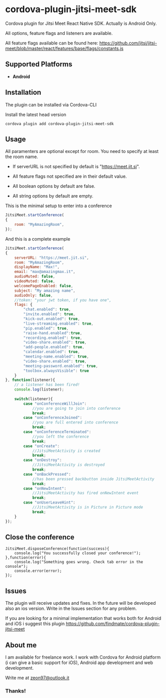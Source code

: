 # cordova-plugin-jitsi-meet-sdk
Cordova plugin for Jitsi Meet React Native SDK. Actually is Android Only.

All options, feature flags and listeners are available. 

All feature flags available can be found here: https://github.com/jitsi/jitsi-meet/blob/master/react/features/base/flags/constants.js

## Supported Platforms
- __Android__ 

## Installation
The plugin can be installed via Cordova-CLI

Install the latest head version
```
cordova plugin add cordova-plugin-jitsi-meet-sdk
```

## Usage
All paramenters are optional except for room. You need to specify at least the room name.

- If serverURL is not specified by default is "https://meet.jit.si".

- All feature flags not specified are in their default value.

- All boolean options by default are false.

- All string options by default are empty.

This is the minimal setup to enter into a conference
```js
JitsiMeet.startConference(
{
    room: "MyAmazingRoom",
});
```


And this is a complete example
```js
JitsiMeet.startConference(
{
    serverURL: "https://meet.jit.si",
    room: "MyAmazingRoom",
    displayName: "Max!",
    email: "max@amazingmax.it",
    audioMuted: false,
    videoMuted: false,
    welcomePageEnabled: false,
    subject: "My amazing name",
    audioOnly: false,
    //token: "your jwt token, if you have one",
    flags: {
        "chat.enabled": true,
        "invite.enabled": true,
        "kick-out.enabled": true,
        "live-streaming.enabled": true,
        "pip.enabled": true,
        "raise-hand.enabled":true,
        "recording.enabled": true,
        "video-share.enabled": true,
        "add-people.enabled": true,
        "calendar.enabled": true,
        "meeting-name.enabled": true,
        "video-share.enabled": true,
        "meeting-password.enabled": true,
        "toolbox.alwaysVisible": true
    }
}, function(listener){
    // a listener has been fired!
    console.log(listener);
    
    switch(listener){
        case "onConferenceWillJoin":
            //you are going to join into conference
            break;
        case "onConferenceJoined":
            //you are full entered into conference
            break;
        case "onConferenceTerminated":
            //you left the conference
            break;
        case "onCreate":
            //JitsiMeetActivity is created
            break;
        case "onDestroy":
            //JitsiMeetActivity is destroyed
            break;
        case "onBackPressed":
            //has been pressed backbutton inside JitsiMeetActivity
            break;
        case "onNewIntent":
            //JitsiMeetActivity has fired onNewIntent event
            break;
        case "onUserLeaveHint":
            //JitsiMeetActivity is in Picture in Picture mode
            break;
    }
});
```

## Close the conference
```
JitsiMeet.disposeConference(function(success){
	console.log("You successfully closed your conference!");
},function(error){
	console.log("Something goes wrong. Check tab error in the console");
	console.error(error);
});
```

## Issues
The plugin will receive updates and fixes. In the future will be developed also an ios version. Write in the Issues section for any problem.

If you are looking for a minimal implementation that works both for Android and iOS i suggest this plugin https://github.com/findmate/cordova-plugin-jitsi-meet

## About me
I am available for freelance work. I work with Cordova for Android platform (i can give a basic support for iOS), Android app development and web development.

Write me at zeon97@outlook.it

### Thanks!
